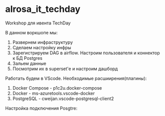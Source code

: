 # alrosa_it_techday
Workshop для ивента TechDay

В данном воркшопе мы:
1. Развернем инфраструктуру
2. Сделаем настройку инфры
3. Зарегистрируем DAG в airflow. Настроим пользователя и коннектор к БД Postgres
4. Зальем данные 
5. Посмотрим их в superset'е и настроим дашборд

Работать будем в VScode.
Необходимые расшиирения(плагины):
1. Docker Compose - p1c2u.docker-compose
2. Docker - ms-azuretools.vscode-docker
3. PostgreSQL - cweijan.vscode-postgresql-client2


Настройка подключения Posgtre:
